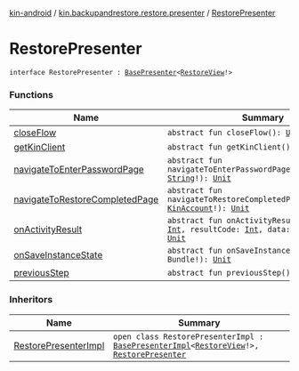 [kin-android](../../index.md) / [kin.backupandrestore.restore.presenter](../index.md) / [RestorePresenter](./index.md)

# RestorePresenter

`interface RestorePresenter : `[`BasePresenter`](../../kin.backupandrestore.base/-base-presenter/index.md)`<`[`RestoreView`](../../kin.backupandrestore.restore.view/-restore-view/index.md)`!>`

### Functions

| Name | Summary |
|---|---|
| [closeFlow](close-flow.md) | `abstract fun closeFlow(): `[`Unit`](https://kotlinlang.org/api/latest/jvm/stdlib/kotlin/-unit/index.html) |
| [getKinClient](get-kin-client.md) | `abstract fun getKinClient(): `[`KinClient`](../../kin.sdk/-kin-client/index.md)`!` |
| [navigateToEnterPasswordPage](navigate-to-enter-password-page.md) | `abstract fun navigateToEnterPasswordPage(accountKey: `[`String`](https://kotlinlang.org/api/latest/jvm/stdlib/kotlin/-string/index.html)`!): `[`Unit`](https://kotlinlang.org/api/latest/jvm/stdlib/kotlin/-unit/index.html) |
| [navigateToRestoreCompletedPage](navigate-to-restore-completed-page.md) | `abstract fun navigateToRestoreCompletedPage(kinAccount: `[`KinAccount`](../../kin.sdk/-kin-account/index.md)`!): `[`Unit`](https://kotlinlang.org/api/latest/jvm/stdlib/kotlin/-unit/index.html) |
| [onActivityResult](on-activity-result.md) | `abstract fun onActivityResult(requestCode: `[`Int`](https://kotlinlang.org/api/latest/jvm/stdlib/kotlin/-int/index.html)`, resultCode: `[`Int`](https://kotlinlang.org/api/latest/jvm/stdlib/kotlin/-int/index.html)`, data: Intent!): `[`Unit`](https://kotlinlang.org/api/latest/jvm/stdlib/kotlin/-unit/index.html) |
| [onSaveInstanceState](on-save-instance-state.md) | `abstract fun onSaveInstanceState(outState: Bundle!): `[`Unit`](https://kotlinlang.org/api/latest/jvm/stdlib/kotlin/-unit/index.html) |
| [previousStep](previous-step.md) | `abstract fun previousStep(): `[`Unit`](https://kotlinlang.org/api/latest/jvm/stdlib/kotlin/-unit/index.html) |

### Inheritors

| Name | Summary |
|---|---|
| [RestorePresenterImpl](../-restore-presenter-impl/index.md) | `open class RestorePresenterImpl : `[`BasePresenterImpl`](../../kin.backupandrestore.base/-base-presenter-impl/index.md)`<`[`RestoreView`](../../kin.backupandrestore.restore.view/-restore-view/index.md)`!>, `[`RestorePresenter`](./index.md) |
